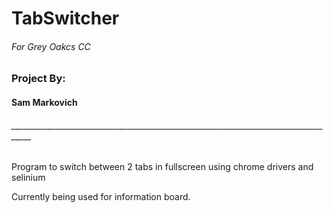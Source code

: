 # TabSwitcher
###### For Grey Oakcs CC
######
### Project By:
#### Sam Markovich
###### ___________________________________________________________________________________

Program to switch between 2 tabs in fullscreen using chrome drivers and selinium

Currently being used for information board.
